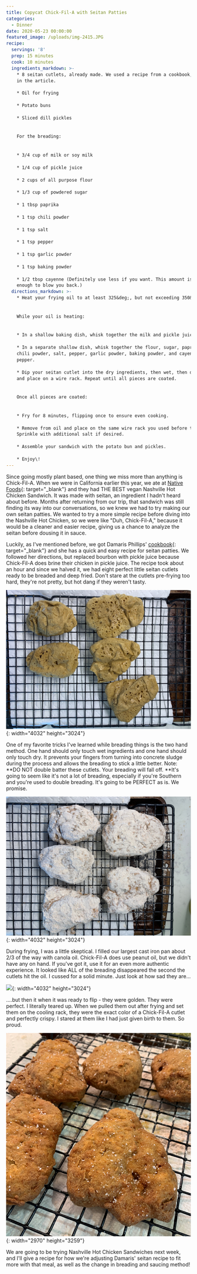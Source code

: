 ```yaml
---
title: Copycat Chick-Fil-A with Seitan Patties
categories:
  - Dinner
date: 2020-05-23 00:00:00
featured_image: /uploads/img-2415.JPG
recipe:
  servings: '8'
  prep: 15 minutes
  cook: 10 minutes
  ingredients_markdown: >-
    * 8 seitan cutlets, already made. We used a recipe from a cookbook, linked
    in the article.

    * Oil for frying

    * Potato buns

    * Sliced dill pickles


    For the breading:


    * 3/4 cup of milk or soy milk

    * 1/4 cup of pickle juice

    * 2 cups of all purpose flour

    * 1/3 cup of powdered sugar

    * 1 tbsp paprika

    * 1 tsp chili powder

    * 1 tsp salt

    * 1 tsp pepper

    * 1 tsp garlic powder

    * 1 tsp baking powder

    * 1/2 tbsp cayenne (Definitely use less if you want. This amount isn't
    enough to blow you back.)
  directions_markdown: >-
    * Heat your frying oil to at least 325&deg;, but not exceeding 350&deg;.


    While your oil is heating:


    * In a shallow baking dish, whisk together the milk and pickle juice.

    * In a separate shallow dish, whisk together the flour, sugar, paprika,
    chili powder, salt, pepper, garlic powder, baking powder, and cayenne
    pepper.

    * Dip your seitan cutlet into the dry ingredients, then wet, then dry again
    and place on a wire rack. Repeat until all pieces are coated.


    Once all pieces are coated:


    * Fry for 8 minutes, flipping once to ensure even cooking.

    * Remove from oil and place on the same wire rack you used before to cool.
    Sprinkle with additional salt if desired.

    * Assemble your sandwich with the potato bun and pickles.

    * Enjoy\!
---
```


Since going mostly plant based, one thing we miss more than anything is Chick-Fil-A. When we were in California earlier this year, we ate at [Native Foods](https://www.nativefoods.com/){: target="_blank"}&nbsp;and they had THE BEST vegan Nashville Hot Chicken Sandwich. It was made with seitan, an ingredient I hadn't heard about before. Months after returning from our trip, that sandwich was still finding its way into our conversations, so we knew we had to try making our own seitan patties. We wanted to try a more simple recipe before diving into the Nashville Hot Chicken, so we were like "Duh, Chick-Fil-A," because it would be a cleaner and easier recipe, giving us a chance to analyze the seitan before dousing it in sauce.

Luckily, as I've mentioned before, we got Damaris Phillips' [cookbook](https://www.nativefoods.com/){: target="_blank"}&nbsp;and she has a quick and easy recipe for seitan patties. We followed her directions, but replaced bourbon with pickle juice because Chick-Fil-A does brine their chicken in pickle juice. The recipe took about an hour and since we halved it, we had eight perfect little seitan cutlets ready to be breaded and deep fried. Don't stare at the cutlets pre-frying too hard, they're not pretty, but hot dang if they weren't tasty.

![](/uploads/img-2397.JPG){: width="4032" height="3024"}

One of my favorite tricks I've learned while breading things is the two hand method. One hand should only touch wet ingredients and one hand should only touch dry. It prevents your fingers from turning into concrete sludge during the process and allows the breading to stick a little better. Note: **DO NOT double batter these cutlets. Your breading will fall off.&nbsp;**It's going to seem like it's not a lot of breading, especially if you're Southern and you're used to double breading. It's going to be PERFECT as is. We promise.

![](/uploads/img-2403.JPG){: width="4032" height="3024"}

During frying, I was a little skeptical. I filled our largest cast iron pan about 2/3 of the way with canola oil. Chick-Fil-A does use peanut oil, but we didn't have any on hand. If you've got it, use it for an even more authentic experience. It looked like ALL of the breading disappeared the second the cutlets hit the oil. I cussed for a solid minute. Just look at how sad they are...

![](/uploads/img-2404.JPG){: width="4032" height="3024"}

....but then it when it was ready to flip - they were golden. They were perfect. I literally teared up. When we pulled them out after frying and set them on the cooling rack, they were the exact color of a Chick-Fil-A cutlet and perfectly crispy. I stared at them like I had just given birth to them. So proud.

![](/uploads/img-2410-edit.jpg){: width="2970" height="3259"}

We are going to be trying Nashville Hot Chicken Sandwiches next week, and I'll give a recipe for how we're adjusting Damaris' seitan recipe to fit more with that meal, as well as the change in breading and saucing method\!

&nbsp;

&nbsp;